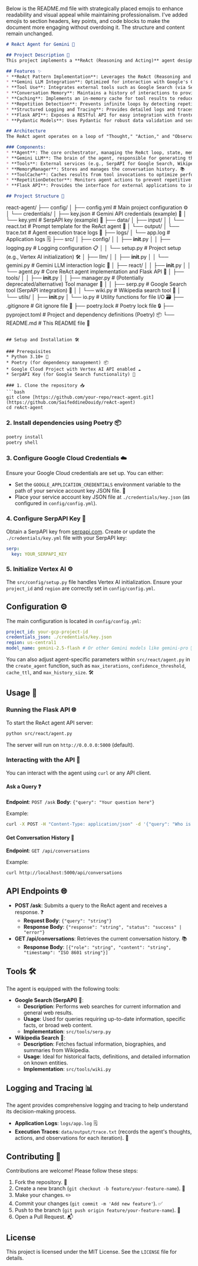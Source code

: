 Below is the README.md file with strategically placed emojis to enhance readability and visual appeal while maintaining professionalism. I've added emojis to section headers, key points, and code blocks to make the document more engaging without overdoing it. The structure and content remain unchanged.

```markdown
# ReAct Agent for Gemini 🚀

## Project Description 📝
This project implements a **ReAct (Reasoning and Acting)** agent designed to interact with Google's **Gemini Large Language Model (LLM)**. The agent is capable of processing user queries, reasoning about the best course of action, and utilizing external tools (like Google Search and Wikipedia) to gather information before formulating a comprehensive answer. It exposes a **Flask API** for seamless interaction. 🌐

## Features ✨
* **ReAct Pattern Implementation**: Leverages the ReAct (Reasoning and Acting) prompting strategy for enhanced LLM capabilities. 🧠
* **Gemini LLM Integration**: Optimized for interaction with Google's Gemini models via Vertex AI. 🌟
* **Tool Use**: Integrates external tools such as Google Search (via SerpAPI) and Wikipedia for information retrieval. 🔍
* **Conversation Memory**: Maintains a history of interactions to provide context-aware responses. 🗂️
* **Caching**: Implements an in-memory cache for tool results to reduce redundant API calls and improve performance. ⚡
* **Repetition Detection**: Prevents infinite loops by detecting repetitive agent actions. 🔄
* **Structured Logging and Tracing**: Provides detailed logs and traces of the agent's thought process and actions. 📊
* **Flask API**: Exposes a RESTful API for easy integration with frontend applications. 🖥️
* **Pydantic Models**: Uses Pydantic for robust data validation and serialization of agent states, messages, and tool responses. ✅

## Architecture
The ReAct agent operates on a loop of "Thought," "Action," and "Observation."

### Components:
* **Agent**: The core orchestrator, managing the ReAct loop, state, memory, and tool interactions. 🤖
* **Gemini LLM**: The brain of the agent, responsible for generating thoughts, deciding on actions, and formulating answers. 💡
* **Tools**: External services (e.g., SerpAPI for Google Search, Wikipedia API) that the agent can invoke to gather information. 🛠️
* **MemoryManager**: Stores and manages the conversation history. 📚
* **ToolCache**: Caches results from tool invocations to optimize performance. ⚙️
* **RepetitionDetector**: Monitors agent actions to prevent repetitive loops. 🚫
* **Flask API**: Provides the interface for external applications to interact with the agent. 🌍

## Project Structure 📂

```
react-agent/
├── config/
│   ├── config.yml             # Main project configuration ⚙️
│   └── credentials/
│       ├── key.json           # Gemini API credentials (example) 🔑
│       └── key.yml            # SerpAPI key (example) 🔐
├── data/
│   ├── input/
│   │   └── react.txt          # Prompt template for the ReAct agent 📄
│   └── output/
│       └── trace.txt          # Agent execution trace logs 📜
├── logs/
│   └── app.log                # Application logs 🗒️
├── src/
│   ├── config/
│   │   ├── __init__.py
│   │   ├── logging.py         # Logging configuration 📋
│   │   └── setup.py           # Project setup (e.g., Vertex AI initialization) 🛠️
│   ├── llm/
│   │   ├── __init__.py
│   │   └── gemini.py          # Gemini LLM interaction logic 🌌
│   ├── react/
│   │   ├── __init__.py
│   │   └── agent.py           # Core ReAct agent implementation and Flask API 🤖
│   ├── tools/
│   │   ├── __init__.py
│   │   ├── manager.py         # (Potentially deprecated/alternative) Tool manager 🧰
│   │   ├── serp.py            # Google Search tool (SerpAPI integration) 🔎
│   │   └── wiki.py            # Wikipedia search tool 📖
│   └── utils/
│       ├── __init__.py
│       └── io.py              # Utility functions for file I/O 🗃️
├── .gitignore                 # Git ignore file 🙈
├── poetry.lock                # Poetry lock file 🔒
├── pyproject.toml             # Project and dependency definitions (Poetry) 📦
└── README.md                  # This README file 📝
```

## Setup and Installation 🛠️

### Prerequisites
* Python 3.10+ 🐍
* Poetry (for dependency management) 📦
* Google Cloud Project with Vertex AI API enabled ☁️
* SerpAPI Key (for Google Search functionality) 🔑

### 1. Clone the repository 📥
```bash
git clone [https://github.com/your-repo/react-agent.git](https://github.com/SaifeddineDouidy/reAct-agent)
cd reAct-agent
```

### 2. Install dependencies using Poetry 📦
```bash
poetry install
poetry shell
```

### 3. Configure Google Cloud Credentials ☁️
Ensure your Google Cloud credentials are set up. You can either:
* Set the `GOOGLE_APPLICATION_CREDENTIALS` environment variable to the path of your service account key JSON file. 🔑
* Place your service account key JSON file at `./credentials/key.json` (as configured in `config/config.yml`).

### 4. Configure SerpAPI Key 🔐
Obtain a SerpAPI key from [serpapi.com](https://serpapi.com/).
Create or update the `./credentials/key.yml` file with your SerpAPI key:
```yaml
serp:
  key: YOUR_SERPAPI_KEY
```

### 5. Initialize Vertex AI ⚙️
The `src/config/setup.py` file handles Vertex AI initialization. Ensure your `project_id` and `region` are correctly set in `config/config.yml`.

## Configuration ⚙️
The main configuration is located in `config/config.yml`:

```yaml
project_id: your-gcp-project-id
credentials_json: ./credentials/key.json
region: us-central1
model_name: gemini-2.5-flash # Or other Gemini models like gemini-pro 🌟
```

You can also adjust agent-specific parameters within `src/react/agent.py` in the `create_agent` function, such as `max_iterations`, `confidence_threshold`, `cache_ttl`, and `max_history_size`. 🛠️

## Usage 🚀

### Running the Flask API 🌐
To start the ReAct agent API server:
```bash
python src/react/agent.py
```
The server will run on `http://0.0.0.0:5000` (default).

### Interacting with the API 🤝
You can interact with the agent using `curl` or any API client.

#### Ask a Query ❓
**Endpoint**: `POST /ask`
**Body**: `{"query": "Your question here"}`

Example:
```bash
curl -X POST -H "Content-Type: application/json" -d '{"query": "Who is the current president of the United States?"}' http://localhost:5000/ask
```

#### Get Conversation History 📜
**Endpoint**: `GET /api/conversations`

Example:
```bash
curl http://localhost:5000/api/conversations
```

## API Endpoints 🌐

* **POST /ask**: Submits a query to the ReAct agent and receives a response. ❓
    * **Request Body**: `{"query": "string"}`
    * **Response Body**: `{"response": "string", "status": "success" | "error"}`
* **GET /api/conversations**: Retrieves the current conversation history. 📚
    * **Response Body**: `[{"role": "string", "content": "string", "timestamp": "ISO 8601 string"}]`

## Tools 🛠️

The agent is equipped with the following tools:

* **Google Search (SerpAPI)** 🔎:
    * **Description**: Performs web searches for current information and general web results.
    * **Usage**: Used for queries requiring up-to-date information, specific facts, or broad web content.
    * **Implementation**: `src/tools/serp.py`
* **Wikipedia Search** 📖:
    * **Description**: Fetches factual information, biographies, and summaries from Wikipedia.
    * **Usage**: Ideal for historical facts, definitions, and detailed information on known entities.
    * **Implementation**: `src/tools/wiki.py`

## Logging and Tracing 📊
The agent provides comprehensive logging and tracing to help understand its decision-making process.
* **Application Logs**: `logs/app.log` 🗒️
* **Execution Traces**: `data/output/trace.txt` (records the agent's thoughts, actions, and observations for each iteration). 📜

## Contributing 🤝
Contributions are welcome! Please follow these steps:
1. Fork the repository. 🍴
2. Create a new branch (`git checkout -b feature/your-feature-name`). 🌿
3. Make your changes. ✏️
4. Commit your changes (`git commit -m 'Add new feature'`). ✅
5. Push to the branch (`git push origin feature/your-feature-name`). 🚀
6. Open a Pull Request. 📬

## License
This project is licensed under the MIT License. See the `LICENSE` file for details.
